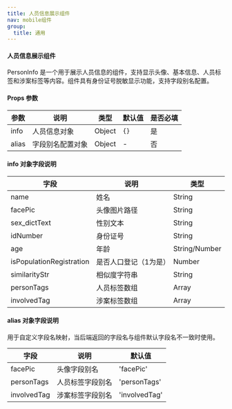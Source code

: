 ```yaml
---
title: 人员信息展示组件
nav: mobile组件
group:
  title: 通用
---
```


#### 人员信息展示组件
PersonInfo 是一个用于展示人员信息的组件，支持显示头像、基本信息、人员标签和涉案标签等内容。组件具有身份证号脱敏显示功能，支持字段别名配置。

#### Props 参数

| 参数 | 说明 | 类型 | 默认值 | 是否必填 |
|------|------|------|--------|----------|
| info | 人员信息对象 | Object | `{}` | 是 |
| alias | 字段别名配置对象 | Object | - | 否 |

#### info 对象字段说明

| 字段 | 说明 | 类型 |
|------|------|------|
| name | 姓名 | String |
| facePic | 头像图片路径 | String |
| sex_dictText | 性别文本 | String |
| idNumber | 身份证号 | String |
| age | 年龄 | String/Number |
| isPopulationRegistration | 是否人口登记（1为是） | Number |
| similarityStr | 相似度字符串 | String |
| personTags | 人员标签数组 | Array |
| involvedTag | 涉案标签数组 | Array |

#### alias 对象字段说明

用于自定义字段名映射，当后端返回的字段名与组件默认字段名不一致时使用。

| 字段 | 说明 | 默认值 |
|------|------|--------|
| facePic | 头像字段别名 | 'facePic' |
| personTags | 人员标签字段别名 | 'personTags' |
| involvedTag | 涉案标签字段别名 | 'involvedTag' |

